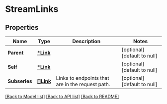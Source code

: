 # StreamLinks

## Properties
Name | Type | Description | Notes
------------ | ------------- | ------------- | -------------
**Parent** | [***Link**](Link.md) |  | [optional] [default to null]
**Self** | [***Link**](Link.md) |  | [optional] [default to null]
**Subseries** | [**[]Link**](Link.md) | Links to endpoints that are in the request path. | [optional] [default to null]

[[Back to Model list]](../README.md#documentation-for-models) [[Back to API list]](../README.md#documentation-for-api-endpoints) [[Back to README]](../README.md)


